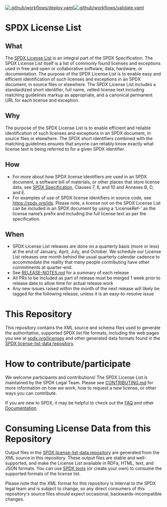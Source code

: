 [![.github/workflows/deploy.yaml](https://github.com/spdx/license-list-XML/actions/workflows/deploy.yaml/badge.svg)](https://github.com/spdx/license-list-XML/actions/workflows/deploy.yaml)[![.github/workflows/validate.yaml](https://github.com/spdx/license-list-XML/actions/workflows/validate.yaml/badge.svg)](https://github.com/spdx/license-list-XML/actions/workflows/validate.yaml)
# SPDX License List
## What
The [SPDX License List](https://spdx.org/licenses/) is an integral part of the SPDX Specification. The SPDX License List itself is a list of commonly found licenses and exceptions used in free and open or collaborative software, data, hardware, or documentation. The purpose of the SPDX License List is to enable easy and efficient identification of such licenses and exceptions in an SPDX document, in source files or elsewhere. The SPDX License List includes a standardized short identifier, full name, vetted license text including matching guidelines markup as appropriate, and a canonical permanent URL for each license and exception.

## Why
The purpose of the SPDX License List is to enable efficient and reliable identification of such licenses and exceptions in an SPDX document, in source files or elsewhere. The SPDX short identifiers combined with the matching guidelines ensures that anyone can reliably know exactly what license text is being referred to for a given SPDX identifier.

## How
* For more about how SPDX license identifiers are used in an SPDX document, a software bill of materials, or other places that store license data, see [SPDX Specification](https://spdx.org/specifications), Clauses 7, 8, and 10 and Annexes B, D, and E.
* For examples of use of SPDX license identifiers in source code, see https://spdx.org/ids.
Please note, a license not on the SPDX License List can be included in an SPDX document by using a 'LicenseRef-' as the license name’s prefix and including the full license text as per the specification. 

## When 
* SPDX License List releases are done on a quarterly basis (more or less) at the end of January, April, July, and October. We schedule our License List releases one month behind the usual quarterly calendar cadence to accommodate the reality that many people contributing have other commitments at quarter-end.
* See [RELEASE-NOTES.md](RELEASE-NOTES.md) for a summary of each release
* All PRs to be included as part of release must be merged 1 week prior to release date to allow time for actual release work
* Any new issues raised within the month of the next release will likely be tagged for the following release, unless it is an easy-to-resolve issue

# This Repository
This repository contains the XML source and schema files used to generate the authoritative, supported SPDX list file formats, including the web pages you see at [spdx.org/licenses](https://spdx.org/licenses/) and other generated data formats found in the [SPDX license-list-data repository](https://github.com/spdx/license-list-data).

# How to contribute/participate
We welcome participants and contributions! The SPDX License List is maintained by the SPDX Legal Team. 
Please see [CONTRIBUTING.md](CONTRIBUTING.md) for more information on how we work, how to request a new license, or other ways you can contribute.

If you are new to SPDX, it may be helpful to check out the [FAQ](DOCS/faq.md)  and other [Documentation](DOCS.md)

# Consuming License Data from this Repository
Output files in the [SPDX license-list-data repository](https://github.com/spdx/license-list-data) are generated from the XML source in this repository.  These output files are stable and well-supported, and make the License List available in RDFa, HTML, text, and JSON formats. You can use [SPDX tools](https://github.com/spdx/tools) (or create your own) to consume the supported formats of the license list.

Please note that the XML format for this repository is internal to the SPDX legal team and is subject to change, so any direct consumers of _this_ repository's source files should expect occasional, backwards-incompatible changes.
